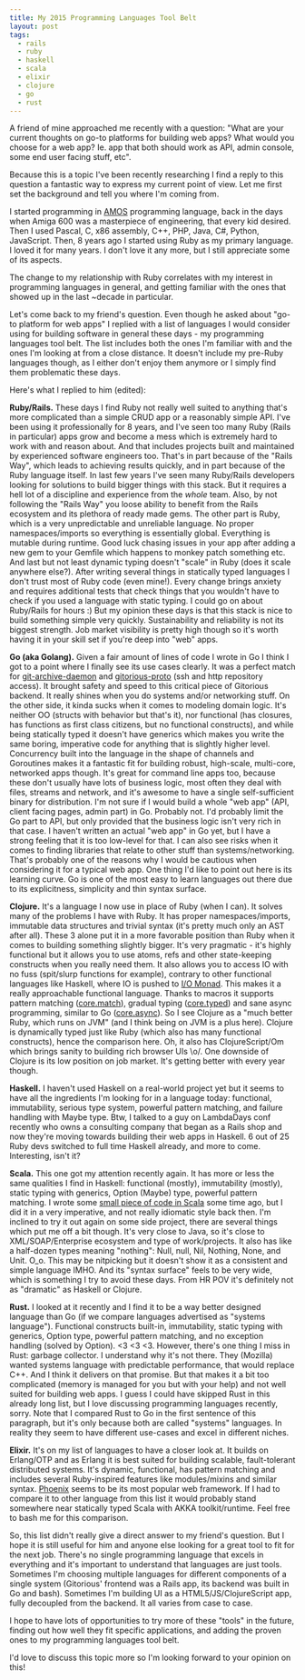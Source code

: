 ```yaml
---
title: My 2015 Programming Languages Tool Belt
layout: post
tags:
  - rails
  - ruby
  - haskell
  - scala
  - elixir
  - clojure
  - go
  - rust
---
```


A friend of mine approached me recently with a question: "What are your current
thoughts on go-to platforms for building web apps? What would you choose for a
web app? Ie. app that both should work as API, admin console, some end user
facing stuff, etc".

Because this is a topic I've been recently researching I find a reply to this
question a fantastic way to express my current point of view. Let me first set
the background and tell you where I'm coming from.

I started programming in
[AMOS](https://en.wikipedia.org/wiki/AMOS_%28programming_language%29)
programming language, back in the days when Amiga 600 was a masterpiece of
engineering, that every kid desired. Then I used Pascal, C, x86 assembly, C++,
PHP, Java, C#, Python, JavaScript. Then, 8 years ago I started using Ruby as my
primary language. I loved it for many years. I don't love it any more, but I
still appreciate some of its aspects.

The change to my relationship with Ruby correlates with my interest in
programming languages in general, and getting familiar with the ones that
showed up in the last ~decade in particular.

Let's come back to my friend's question. Even though he asked about "go-to
platform for web apps" I replied with a list of languages I would consider
using for building software in general these days - my programming languages
tool belt. The list includes both the ones I'm familiar with and the ones I'm
looking at from a close distance. It doesn't include my pre-Ruby languages
though, as I either don't enjoy them anymore or I simply find them problematic
these days.

Here's what I replied to him (edited):

**Ruby/Rails.** These days I find Ruby not really well suited to anything
that's more complicated than a simple CRUD app or a reasonably simple API. I've
been using it professionally for 8 years, and I've seen too many Ruby (Rails in
particular) apps grow and become a mess which is extremely hard to work with
and reason about. And that includes projects built and maintained by
experienced software engineers too. That's in part because of the "Rails Way",
which leads to achieving results quickly, and in part because of the Ruby
language itself. In last few years I've seen many Ruby/Rails developers looking
for solutions to build bigger things with this stack. But it requires a hell
lot of a discipline and experience from the *whole* team. Also, by not
following the "Rails Way" you loose ability to benefit from the Rails ecosystem
and its plethora of ready made gems. The other part is Ruby, which is a very
unpredictable and unreliable language. No proper namespaces/imports so
everything is essentially global. Everything is mutable during runtime. Good
luck chasing issues in your app after adding a new gem to your Gemfile which
happens to monkey patch something etc. And last but not least dynamic typing
doesn't "scale" in Ruby (does it scale anywhere else?). After writing several
things in statically typed languages I don't trust most of Ruby code (even
mine!). Every change brings anxiety and requires additional tests that check
things that you wouldn't have to check if you used a language with static
typing. I could go on about Ruby/Rails for hours :) But my opinion these days
is that this stack is nice to build something simple very quickly.
Sustainability and reliability is not its biggest strength. Job market
visibility is pretty high though so it's worth having it in your skill set if
you're deep into "web" apps.

**Go (aka Golang).** Given a fair amount of lines of code I wrote in Go I think
I got to a point where I finally see its use cases clearly. It was a perfect
match for [git-archive-daemon](https://github.com/gitorious/git-archive-daemon)
and [gitorious-proto](https://github.com/gitorious/gitorious-proto) (ssh and
http repository access). It brought safety and speed to this critical piece of
Gitorious backend. It really shines when you do systems and/or networking
stuff. On the other side, it kinda sucks when it comes to modeling domain
logic. It's neither OO (structs with behavior but that's it), nor functional
(has closures, has functions as first class citizens, but no functional
constructs), and while being statically typed it doesn't have generics which
makes you write the same boring, imperative code for anything that is slightly
higher level. Concurrency built into the language in the shape of channels and
Goroutines makes it a fantastic fit for building robust, high-scale,
multi-core, networked apps though. It's great for command line apps too,
because these don't usually have lots of business logic, most often they deal
with files, streams and network, and it's awesome to have a single
self-sufficient binary for distribution. I'm not sure if I would build a whole
"web app" (API, client facing pages, admin part) in Go. Probably not. I'd
probably limit the Go part to API, but only provided that the business logic
isn't very rich in that case. I haven't written an actual "web app" in Go yet,
but I have a strong feeling that it is too low-level for that. I can also see
risks when it comes to finding libraries that relate to other stuff than
systems/networking. That's probably one of the reasons why I would be cautious
when considering it for a typical web app. One thing I'd like to point out here
is its learning curve. Go is one of the most easy to learn languages out there
due to its explicitness, simplicity and thin syntax surface.

**Clojure.** It's a language I now use in place of Ruby (when I can). It solves
many of the problems I have with Ruby. It has proper namespaces/imports,
immutable data structures and trivial syntax (it's pretty much only an AST
after all).  These 3 alone put it in a more favorable position than Ruby when
it comes to building something slightly bigger. It's very pragmatic - it's
highly functional but it allows you to use atoms, refs and other state-keeping
constructs when you really need them. It also allows you to access IO with no
fuss (spit/slurp functions for example), contrary to other functional languages
like Haskell, where IO is pushed to [I/O
Monad](https://www.haskell.org/tutorial/io.html).  This makes it a really
approachable functional language. Thanks to macros it supports pattern matching
([core.match](https://github.com/clojure/core.match)), gradual typing
([core.typed](https://github.com/clojure/core.typed)) and sane async
programming, similar to Go
([core.async](https://github.com/clojure/core.async)). So I see Clojure as a
"much better Ruby, which runs on JVM" (and I think being on JVM is a plus
here). Clojure is dynamically typed just like Ruby (which also has many
functional constructs), hence the comparison here. Oh, it also has
ClojureScript/Om which brings sanity to building rich browser UIs \o/. One
downside of Clojure is its low position on job market. It's getting better with
every year though.

**Haskell.** I haven't used Haskell on a real-world project yet but it seems to
have all the ingredients I'm looking for in a language today: functional,
immutability, serious type system, powerful pattern matching, and failure
handling with Maybe type. Btw, I talked to a guy on LambdaDays conf recently
who owns a consulting company that began as a Rails shop and now they're moving
towards building their web apps in Haskell. 6 out of 25 Ruby devs switched to
full time Haskell already, and more to come. Interesting, isn't it?

**Scala.** This one got my attention recently again. It has more or less the
same qualities I find in Haskell: functional (mostly), immutability (mostly),
static typing with generics, Option (Maybe) type, powerful pattern matching. I
wrote some [small piece of code in
Scala](https://github.com/sickill/finish-him) some time ago, but I did it in a
very imperative, and not really idiomatic style back then. I'm inclined to try
it out again on some side project, there are several things which put me off a
bit though. It's very close to Java, so it's close to XML/SOAP/Enterprise
ecosystem and type of work/projects. It also has like a half-dozen types
meaning "nothing": Null, null, Nil, Nothing, None, and Unit. O_o. This may be
nitpicking but it doesn't show it as a consistent and simple language IMHO. And
its "syntax surface" feels to be very wide, which is something I try to avoid
these days. From HR POV it's definitely not as "dramatic" as Haskell or
Clojure.

**Rust.** I looked at it recently and I find it to be a way better designed
language than Go (if we compare languages advertised as "systems language").
Functional constructs built-in, immutability, static typing with generics,
Option type, powerful pattern matching, and no exception handling (solved by
Option). <3 <3 <3. However, there's one thing I miss in Rust: garbage
collector. I understand why it's not there. They (Mozilla) wanted systems
language with predictable performance, that would replace C++. And I think it
delivers on that promise. But that makes it a bit too complicated (memory is
managed for you but with your help) and not well suited for building web apps.
I guess I could have skipped Rust in this already long list, but I love
discussing programming languages recently, sorry. Note that I compared Rust to
Go in the first sentence of this paragraph, but it's only because both are
called "systems" languages. In reality they seem to have different use-cases
and excel in different niches.

**Elixir.** It's on my list of languages to have a closer look at. It builds on
Erlang/OTP and as Erlang it is best suited for building scalable,
fault-tolerant distributed systems. It's dynamic, functional, has pattern
matching and includes several Ruby-inspired features like modules/mixins and
similar syntax. [Phoenix](https://github.com/phoenixframework/phoenix) seems to
be its most popular web framework. If I had to compare it to other language
from this list it would probably stand somewhere near statically typed Scala
with AKKA toolkit/runtime. Feel free to bash me for this comparison.

So, this list didn't really give a direct answer to my friend's question. But I
hope it is still useful for him and anyone else looking for a great tool to fit
for the next job. There's no single programming language that excels in
everything and it's important to understand that languages are just tools.
Sometimes I'm choosing multiple languages for different components of a single
system (Gitorious' frontend was a Rails app, its backend was built in Go and
bash).  Sometimes I'm building UI as a HTML5/JS/ClojureScript app, fully
decoupled from the backend. It all varies from case to case.

I hope to have lots of opportunities to try more of these "tools" in the
future, finding out how well they fit specific applications, and adding the
proven ones to my programming languages tool belt.

I'd love to discuss this topic more so I'm looking forward to your opinion on
this!
